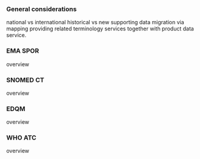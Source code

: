 ### General considerations

national vs international
historical vs new
supporting data migration via mapping
providing related terminology services together with product data service.

### EMA SPOR
overview  

### SNOMED CT
overview  
 
### EDQM
overview  

### WHO ATC
overview  
